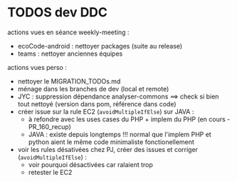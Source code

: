 TODOS dev DDC
===

actions vues en séance weekly-meeting :

- ecoCode-android : nettoyer packages (suite au release)
- teams : nettoyer anciennes équipes

actions vues perso :

- nettoyer le MIGRATION_TODOs.md
- ménage dans les branches de dev (local et remote)
- JYC : suppression dépendance analyser-commons ==> check si bien tout nettoyé (version dans pom, référence dans code)
- créer issue sur la rule EC2 (`avoidMultipleIfElse`) sur JAVA :
  - à refondre avec les uses cases du PHP + implem du PHP (en cours - PR_160_recup)
  - JAVA : existe depuis longtemps !!! normal que l'implem PHP et python aient le même code minimaliste fonctionellement
- voir les rules désativées chez PJ, créer des issues et corriger (`avoidMultipleIfElse`) :
  - voir pourquoi désactivées car ralaient trop
  - retester le EC2